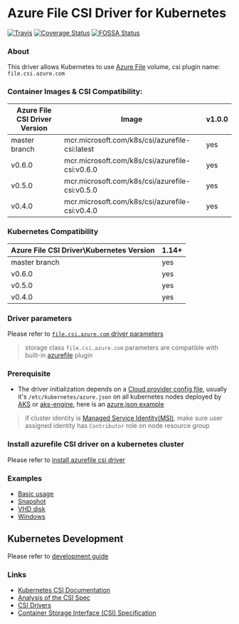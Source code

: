 # Azure File CSI Driver for Kubernetes
[![Travis](https://travis-ci.org/kubernetes-sigs/azurefile-csi-driver.svg)](https://travis-ci.org/kubernetes-sigs/azurefile-csi-driver)
[![Coverage Status](https://coveralls.io/repos/github/kubernetes-sigs/azurefile-csi-driver/badge.svg?branch=master)](https://coveralls.io/github/kubernetes-sigs/azurefile-csi-driver?branch=master)
[![FOSSA Status](https://app.fossa.io/api/projects/git%2Bgithub.com%2Fkubernetes-sigs%2Fazurefile-csi-driver.svg?type=shield)](https://app.fossa.io/projects/git%2Bgithub.com%2Fkubernetes-sigs%2Fazurefile-csi-driver?ref=badge_shield)

### About
This driver allows Kubernetes to use [Azure File](https://docs.microsoft.com/en-us/azure/storage/files/storage-files-introduction) volume, csi plugin name: `file.csi.azure.com`

### Container Images & CSI Compatibility:
|Azure File CSI Driver Version  | Image                                              | v1.0.0 |
|-------------------------------|----------------------------------------------------|--------|
|master branch                  |mcr.microsoft.com/k8s/csi/azurefile-csi:latest      | yes    |
|v0.6.0                         |mcr.microsoft.com/k8s/csi/azurefile-csi:v0.6.0      | yes    |
|v0.5.0                         |mcr.microsoft.com/k8s/csi/azurefile-csi:v0.5.0      | yes    |
|v0.4.0                         |mcr.microsoft.com/k8s/csi/azurefile-csi:v0.4.0      | yes    |

### Kubernetes Compatibility
| Azure File CSI Driver\Kubernetes Version | 1.14+ |
|------------------------------------------|-------|
| master branch                            | yes   |
| v0.6.0                                   | yes   |
| v0.5.0                                   | yes   |
| v0.4.0                                   | yes   |

### Driver parameters
Please refer to [`file.csi.azure.com` driver parameters](./docs/driver-parameters.md)
 > storage class `file.csi.azure.com` parameters are compatible with built-in [azurefile](https://kubernetes.io/docs/concepts/storage/volumes/#azurefile) plugin

### Prerequisite
 - The driver initialization depends on a [Cloud provider config file](https://github.com/kubernetes/cloud-provider-azure/blob/master/docs/cloud-provider-config.md), usually it's `/etc/kubernetes/azure.json` on all kubernetes nodes deployed by [AKS](https://docs.microsoft.com/en-us/azure/aks/) or [aks-engine](https://github.com/Azure/aks-engine), here is an [azure.json example](./deploy/example/azure.json)
 > if cluster identity is [Managed Service Identity(MSI)](https://docs.microsoft.com/en-us/azure/aks/use-managed-identity), make sure user assigned identity has `Contributor` role on node resource group

### Install azurefile CSI driver on a kubernetes cluster
Please refer to [install azurefile csi driver](https://github.com/kubernetes-sigs/azurefile-csi-driver/blob/master/docs/install-azurefile-csi-driver.md)

### Examples
 - [Basic usage](./deploy/example/e2e_usage.md)
 - [Snapshot](./deploy/example/snapshot)
 - [VHD disk](./deploy/example/disk)
 - [Windows](./deploy/example/windows)

## Kubernetes Development
Please refer to [development guide](./docs/csi-dev.md)

### Links
 - [Kubernetes CSI Documentation](https://kubernetes-csi.github.io/docs/Home.html)
 - [Analysis of the CSI Spec](https://blog.thecodeteam.com/2017/11/03/analysis-csi-spec/)
 - [CSI Drivers](https://github.com/kubernetes-csi/drivers)
 - [Container Storage Interface (CSI) Specification](https://github.com/container-storage-interface/spec)
